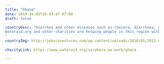 ```yaml
---
title: "Ghana"
date: 2018-10-03T16:43:47-07:00
draft: false

countryDesc: "Diarrhea and other diseases such as cholera, diarrhoea, dysentery, hepatitis A, typhoid and polio are caused by poor sanitation from natural causes and other sanitation issues. 
Wateraid.org and other charities are helping people in this region with access to clean water. 
"
countryImg: http://jekoraventures.com/wp-content/uploads/2018/05/2012-09-17-11-01-19.jpg
 
charityLink: https://www.wateraid.org/us/where-we-work/ghana 

---
```


